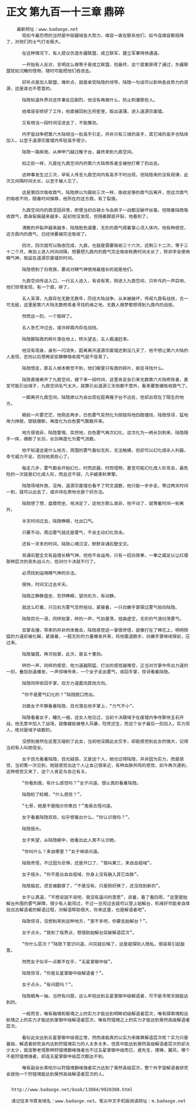 # 正文 第九百一十三章 鼎碎
        最新网址：www.badaoge.net
          现如今最恐慌的当然是中部疆域各大势力，维容一直在联系他们，如今连维容都投降了，对他们的士气打击极大。
      
          在这种情况下，有人提议仿造东疆联盟，成立联军，建立军事特快通道。
      
          一开始有人反对，言明这么做等于是成立联盟，但最终，这个提案获得了通过，东疆联盟犹如沉睡的怪物，随时可能把他们吞进去。
      
          好听点是加入联盟，难听点，就是承受陆隐的领导，陆隐一句话可以影响各自势力的资源，这是谁也不愿意的。
      
          陆隐知道外界对这件事反应剧烈，他没有再做什么，防止刺激那些人。
      
          给维容安排好了工作，他直接回到王府密室，取出道蒲，进入道源宗废墟。
      
          又有相当一段时间没进去了，不能懈怠。
      
          内宇宙战争把第六大陆相当一批高手引走，并非只有三域的高手，其它域的高手也陆续加入，以至于道源宗废墟内年轻高手很少。
      
          陆隐一路疾驰，从神甲门越过稚子台，最终来到九鼎空间。
      
          如之前一样，凡是在九鼎空间内的第六大陆修炼者全被他打晕了扔出去。
      
          这种事发生过三次，早有人传言九鼎空间内有高手不时出现，但陆隐来的没有规律，此次又间隔时间太长，以至于被人忘了。
      
          这是第四次吸收鼎气，陆隐原以为跟前三次一样，吸收足够的鼎气后离开，但这次鼎气的吸收不同，随着时间推移，他所在的这方鼎，有了裂痕。
      
          九鼎空间内的鼎坚固异常，即便当初白骑士与血疯子一战都没破坏丝毫，但随着陆隐吸收鼎气，鼎身裂痕越来越多，起初他没发现，但随着脚底开裂，他看到了。
      
          清脆的开裂声越来越多，陆隐脸色凝重，无形的鼎气顺着掌心流入体内，他有种感觉，这方鼎内的鼎气，已经快要被完全吸收了。
      
          四次，四次就可以吸收完成，九鼎，也就是需要吸收三十六次，还剩三十二次，等于三十二个月，再加上进入时间间隔，想要把九鼎内的鼎气完全吸收耗费时间太长了，除非学会使用精气神，拖延在道源宗废墟的时间。
      
          陆隐想到了白夜族，要说对精气神使用最擅长的就是他们。
      
          九鼎空间传送入口，一行五人进入，有说有笑，刚进入九鼎空间，只听乓的一声巨响，他们惊愕发现，有一个鼎，碎了。
      
          五人呆滞，九鼎存在无数无数年，历经大陆战争，从未被破坏，传闻九鼎有战技，合一可无敌，这里是第六大陆无数修炼者寻找机缘之地，无数人做梦都想得到九鼎内的战技。
      
          然而这一刻，一个鼎碎了。
      
          五人急忙冲过去，或许碎鼎内存在战技。
      
          陆隐脚踩鼎的碎片落在地上，转头望去，五人极速赶来。
      
          他没有现身，身形一闪消失，距离离开道源宗废墟还剩没几天了，他不想让第六大陆的人发现，否则以后想再安安静静吸收鼎气就不容易了。
      
          陆隐想走，那五人根本察觉不到，他们眼里只有鼎的碎片，疯狂寻找什么。
      
          陆隐直接离开了九鼎空间，接下来一段时间，这里肯定会引来无数第六大陆修炼者，甚至可能引出域子，九鼎空间名气太大，就算引出道源三天他都不意外，看来要暂缓吸收鼎气了。
      
          一脚离开九鼎空间，陆隐原以为会出现在距离稚子台不远处，但却出现在了陌生的地方。
      
          眼前一片雾茫茫，他刚走两步，白色雾气突然化为锁链将他四肢缠绕，陆隐惊讶，猛地用力挣脱，锁链绷断，再度化为白色雾气飘散开来。
      
          地方很诡异，陆隐警惕，突然地，白色雾气再次幻化，这次化为一柄长剑刺来，陆隐随手一挥，绷断了长剑，长剑再度化为雾气消散。
      
          他不知道这是什么地方，周围的雾气看似无形，无法触摸，但却可以幻化成杀人利器，幸亏威力不足，否则他真担心了。
      
          每走几步，雾气都会开始幻化，时而武器，时而怪物，甚至可能幻化成人形攻击，最危险的一次就是幻化成人形，而且还不弱，几乎媲美秋寒擎。
      
          陆隐场域外放，没用，道源宗废墟也看不了符文道数，他只能一步步走，等过两天时间一到，就可以出去了，或许待在原地也是个好办法。
      
          陆隐想了想，盘膝而坐，他决定了，这地方那么诡异，他不动了，就等着时间一到离开。
      
          半天时间过去，陆隐睁眼，吐出口气。
      
          只要不动，周边雾气就还是雾气，不会主动幻化攻击。
      
          还有一天多的时间，陆隐心境沉淀，默默背诵石壁全文。
      
          背诵石壁全文有益增长精气神，但他不会运用，只有一招白夜拳，一拳之威足以让红缨那种层次的丧失战斗力，但对付十决就不行了。
      
          必须找到运用精气神的办法。
      
          很快，时间又过去半天。
      
          陆隐正静静盘坐，忽然睁眼，望向右方，有动静。
      
          就这么盯着，只见右方雾气忽然扭动，紧接着，一只白嫩手掌探过雾气拍向陆隐。
      
          陆隐目光一凛，同样抬掌，砰的一声，气劲震荡，扭曲虚空，无形的气浪扫荡雾气。
      
          双掌击撞，带来的并非肉体轰击，陆隐感觉这一掌很奇怪，就像打在了棉花上，明明刚猛的力道却被化解，紧接着，一股无形的力量爆发开来，将他震退数步，白嫩手掌继续探前，压过来。
      
          陆隐皱眉，再次抬掌，此次，是五十重劲。
      
          砰的一声，同样的感受，他力道越刚猛，打出的感觉越难受，正当对方掌中传出力道的一刻，叠加劲道爆发，一声惊咦传来，一个女子走出雾气，收回手掌，惊讶看着陆隐。
      
          陆隐同样收回手掌，双方力道震向其他方向。
      
          “你不是雾气幻化的？”陆隐脱口而出。
      
          对面女子平静看着陆隐，目光落在他手掌上，“力气不小”。
      
          陆隐看着女子，瞳孔一缩，这女人他见过，当初十决跟域子在废墟内争夺那块玉石开战，他无意中加入了战场，就像蝼蚁被卷入风暴，险死还生，而这个女子最后一刻加入，实力惊人，绝对是域子级数的。
      
          没想到居然在这里又碰到了此女，当初他没跟此女交手，却能感觉到此女的强大，记得当初有人叫她信女。
      
          女子目光看着陆隐，目光疑惑，又是这个人，她也记得陆隐，并非因为实力，而是感觉，当初第一次见到，她就感觉出这个人让自己很亲近，有种血脉共鸣的感觉，如今再次遇到，这种感觉又来了，这个人肯定与自己有关。
      
          “你看到我，有什么感觉吗？”女子问道，很认真的看着陆隐。
      
          陆隐眨了眨眼，“什么感觉？”。
      
          “七哥，她是不是暗示你表白？”鬼侯古怪问道。
      
          女子看着陆隐双目，似乎想看出什么，“你认识我吗？”。
      
          陆隐摇头。
      
          女子失望，从陆隐眼中，她看出此人真不认识她。
      
          “你叫什么？来自哪里？”女子继续问道。
      
          陆隐奇怪，不过因为忌惮，还是开口了，“我叫黄三，来自血祖域”。
      
          女子摇头，“你不是出自血祖域，你身上没有融入其它血脉”。
      
          陆隐尴尬，谎言被戳穿了，“不是没有，只是刚好换了，还没找到新的”。
      
          女子认真道，“不想说就不说吧，我没有逼问的意思”，说着，看了看四周，“这里是始解台外围的雾气屏障，很少有人能闯过，不过一旦闯过去就可以登上始解台，机缘好可能亲自体验远古解语者的解语过程，对解语帮助很大，你来这里，也是解语者吧”。
      
          陆隐惊讶，没想到来到这种地方，“差不多吧，你要去始解台？”。
      
          女子点头，“我到了临界点，想借助始解台突破解语层次”。
      
          “你什么层次？”陆隐下意识问道，问完就后悔了，这是窥探别人隐私，很容易引起敌意。
      
          然而女子似乎一点都不在乎，“五星掌御中级”。
      
          陆隐惊讶，“你是五星掌御中级解语者？”。
      
          女子点头，“有问题吗？”。
      
          陆隐眼角一抽，当然有问题，这么年轻达到五星掌御中级解语者，可不是寻常天赋能达到的。
      
          一般而言，唯有融境和极境之上的实力才能达到明眸初级解语者层次，唯有探索境和巡航境之上的实力才能达到掌御中级解语者层次，唯有狩猎境之上的实力才能达到昊然高级解语者层次。
      
          看似此女达到五星掌御中级很正常，然而谁能真的以实力来推算解语层次呢？实力只是基础，解语者研究会内达到狩猎境实力的人太多太多，但其中能达到昊然高级解语者层次的却太少太少，就连黎老怪那种狩猎境巅峰强者也不过五星掌御中级而已，君先生，德琳，翼风，哪个不是狩猎境强者，却连五星掌御中级层次都达不到。
      
          唯有副会长索哈尔以狩猎境巅峰强者实力达到了昊然高级层次，整个外宇宙解语者研究会就他一个狩猎境能达到昊然高级解语者层次的人。
      
      
      http://www.badaoge.net/book/13084/9920308.html
      
      请记住本书首发域名：www.badaoge.net。笔尖中文手机版阅读网址：m.badaoge.net